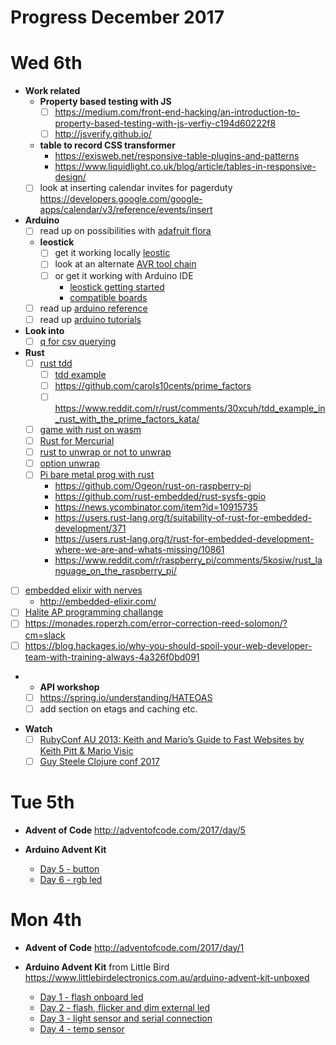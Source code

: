 # Progress December 2017

# Wed 6th
  * **Work related**
    - **Property based testing with JS**
      - [ ] https://medium.com/front-end-hacking/an-introduction-to-property-based-testing-with-js-verfiy-c194d60222f8
      - [ ] http://jsverify.github.io/
    * **table to record CSS transformer**
      - https://exisweb.net/responsive-table-plugins-and-patterns
      - https://www.liquidlight.co.uk/blog/article/tables-in-responsive-design/
    - [ ] look at inserting calendar invites for pagerduty https://developers.google.com/google-apps/calendar/v3/reference/events/insert

  * **Arduino**
    - [ ] read up on possibilities with [adafruit flora](https://learn.adafruit.com/getting-started-with-flora/blink-onboard-neopixel)
    * **leostick**
      - [ ] get it working locally [leostic](https://www.freetronics.com.au/products/leostick#.WicKurT1XMU)
      - [ ] look at an alternate [AVR tool chain](http://maxembedded.com/2015/06/setting-up-avr-gcc-toolchain-on-linux-and-mac-os-x/)
      - [ ] or get it working with Arduino IDE
        - [leostick getting started](https://www.freetronics.com.au/pages/leostick-getting-started-guide#.WicLaLT1XMU)
        - [compatible boards](https://www.freetronics.com.au/pages/using-arduino-compatible-boards-as-external-programmers#.WicLaLT1XMU)
    - [ ] read up [arduino reference](https://www.arduino.cc/reference/en/)
    - [ ] read up [arduino tutorials](https://www.arduino.cc/en/Tutorial/HomePage)

  * **Look into**
    - [ ] [q for csv querying](http://harelba.github.io/q/)

  * **Rust**
    - [ ] [rust tdd](https://matthewkmayer.github.io/blag/public/post/tdd-with-rust/)
      - [ ] [tdd example](http://carol-nichols.com/2015/03/28/tdd-example-in-rust/)
      - [ ] https://github.com/carols10cents/prime_factors
      - [ ] https://www.reddit.com/r/rust/comments/30xcuh/tdd_example_in_rust_with_the_prime_factors_kata/
    - [ ] [game with rust on wasm](https://aochagavia.github.io/blog/rocket---a-rust-game-running-on-wasm/)
    - [ ] [Rust for Mercurial](https://www.mercurial-scm.org/wiki/OxidationPlan#)
    - [ ] [rust to unwrap or not to unwrap](https://users.rust-lang.org/t/to-unwrap-or-not-to-unwrap/10900)
    - [ ] [option unwrap](https://rustbyexample.com/error/option_unwrap.html)
    - [ ] [Pi bare metal prog with rust](https://medium.com/@thiagopnts/raspberry-pi-bare-metal-programming-with-rust-a6f145e84024)
      - https://github.com/Ogeon/rust-on-raspberry-pi
      - https://github.com/rust-embedded/rust-sysfs-gpio
      - https://news.ycombinator.com/item?id=10915735
      - https://users.rust-lang.org/t/suitability-of-rust-for-embedded-development/371
      - https://users.rust-lang.org/t/rust-for-embedded-development-where-we-are-and-whats-missing/10861
      - https://www.reddit.com/r/raspberry_pi/comments/5kosiw/rust_language_on_the_raspberry_pi/

  - [ ] [embedded elixir with nerves](http://nerves-project.org/)
    - http://embedded-elixir.com/
  - [ ] [Halite AP programming challange](https://halite.io/)
  - [ ] https://monades.roperzh.com/error-correction-reed-solomon/?cm=slack
  - [ ] https://blog.hackages.io/why-you-should-spoil-your-web-developer-team-with-training-always-4a326f0bd091

  - * **API workshop**
    - [ ] https://spring.io/understanding/HATEOAS
    - [ ] add section on etags and caching etc.

  * **Watch**
    - [ ] [RubyConf AU 2013: Keith and Mario’s Guide to Fast Websites by Keith Pitt & Mario Visic](https://www.youtube.com/watch?v=d3e5zaiBR-c)
    - [ ] [Guy Steele Clojure conf 2017](https://www.youtube.com/watch?v=dCuZkaaou0Q)

# Tue 5th

  * **Advent of Code**
    http://adventofcode.com/2017/day/5
  
  * **Arduino Advent Kit**
    * [Day 5 - button](http://guides.littlebird.com.au/Guide/Arduino+Advent+Calendar+Day+05+-+Button/24)
    * [Day 6 - rgb led](http://guides.littlebird.com.au/Guide/Arduino+Advent+Calendar+Day+06+-+RGB+LED/25)

# Mon 4th

  * **Advent of Code**
    http://adventofcode.com/2017/day/1

  * **Arduino Advent Kit**
    from Little Bird https://www.littlebirdelectronics.com.au/arduino-advent-kit-unboxed

    * [Day 1 - flash onboard led](http://guides.littlebird.com.au/Guide/Arduino+Advent+Calendar+Day+01+-+IDE/20)
    * [Day 2 - flash, flicker and dim external led](http://guides.littlebird.com.au/Guide/Arduino+Advent+Calendar+Day+02+-+Fade+Flicker+and+Twinkle/21)
    * [Day 3 - light sensor and serial connection](http://guides.littlebird.com.au/Guide/Arduino+Advent+Calendar+Day+03++-+LDR+Light+Sensor/22)
    * [Day 4 - temp sensor](http://guides.littlebird.com.au/Guide/Arduino+Advent+Calendar+Day+04+-+Temperature+Sensor/23)


